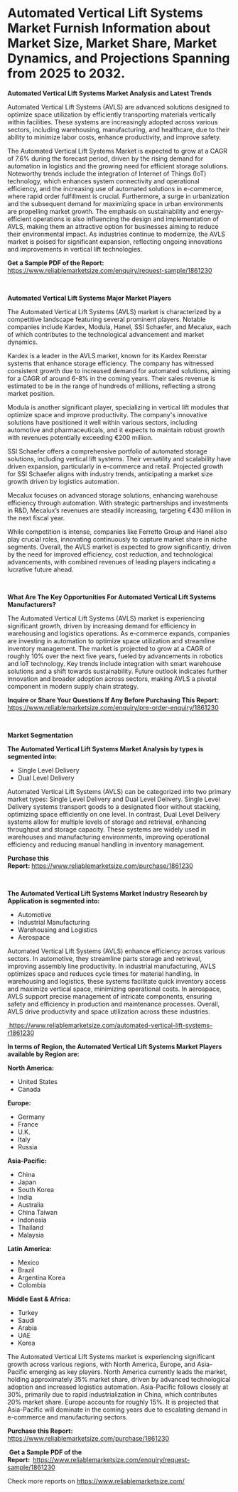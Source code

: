 <p><h1>Automated Vertical Lift Systems Market Furnish Information about Market Size, Market Share, Market Dynamics, and Projections Spanning from 2025 to 2032.</h1></p><p><strong>Automated Vertical Lift Systems Market Analysis and Latest Trends</strong></p>
<p><p>Automated Vertical Lift Systems (AVLS) are advanced solutions designed to optimize space utilization by efficiently transporting materials vertically within facilities. These systems are increasingly adopted across various sectors, including warehousing, manufacturing, and healthcare, due to their ability to minimize labor costs, enhance productivity, and improve safety. </p><p>The Automated Vertical Lift Systems Market is expected to grow at a CAGR of 7.6% during the forecast period, driven by the rising demand for automation in logistics and the growing need for efficient storage solutions. Noteworthy trends include the integration of Internet of Things (IoT) technology, which enhances system connectivity and operational efficiency, and the increasing use of automated solutions in e-commerce, where rapid order fulfillment is crucial. Furthermore, a surge in urbanization and the subsequent demand for maximizing space in urban environments are propelling market growth. The emphasis on sustainability and energy-efficient operations is also influencing the design and implementation of AVLS, making them an attractive option for businesses aiming to reduce their environmental impact. As industries continue to modernize, the AVLS market is poised for significant expansion, reflecting ongoing innovations and improvements in vertical lift technologies.</p></p>
<p><strong>Get a Sample PDF of the Report:&nbsp;</strong> <a href="https://www.reliablemarketsize.com/enquiry/request-sample/1861230?utm_campaign=2799&utm_medium=2&utm_source=Github&utm_content=ia&utm_term=28022025&utm_id=automated-vertical-lift-systems">https://www.reliablemarketsize.com/enquiry/request-sample/1861230</a></p>
<p>&nbsp;</p>
<p><strong>Automated Vertical Lift Systems Major Market Players</strong></p>
<p><p>The Automated Vertical Lift Systems (AVLS) market is characterized by a competitive landscape featuring several prominent players. Notable companies include Kardex, Modula, Hanel, SSI Schaefer, and Mecalux, each of which contributes to the technological advancement and market dynamics.</p><p>Kardex is a leader in the AVLS market, known for its Kardex Remstar systems that enhance storage efficiency. The company has witnessed consistent growth due to increased demand for automated solutions, aiming for a CAGR of around 6-8% in the coming years. Their sales revenue is estimated to be in the range of hundreds of millions, reflecting a strong market position.</p><p>Modula is another significant player, specializing in vertical lift modules that optimize space and improve productivity. The company's innovative solutions have positioned it well within various sectors, including automotive and pharmaceuticals, and it expects to maintain robust growth with revenues potentially exceeding €200 million.</p><p>SSI Schaefer offers a comprehensive portfolio of automated storage solutions, including vertical lift systems. Their versatility and scalability have driven expansion, particularly in e-commerce and retail. Projected growth for SSI Schaefer aligns with industry trends, anticipating a market size growth driven by logistics automation.</p><p>Mecalux focuses on advanced storage solutions, enhancing warehouse efficiency through automation. With strategic partnerships and investments in R&D, Mecalux’s revenues are steadily increasing, targeting €430 million in the next fiscal year.</p><p>While competition is intense, companies like Ferretto Group and Hanel also play crucial roles, innovating continuously to capture market share in niche segments. Overall, the AVLS market is expected to grow significantly, driven by the need for improved efficiency, cost reduction, and technological advancements, with combined revenues of leading players indicating a lucrative future ahead.</p></p>
<p>&nbsp;</p>
<p><strong>What Are The Key Opportunities For Automated Vertical Lift Systems Manufacturers?</strong></p>
<p><p>The Automated Vertical Lift Systems (AVLS) market is experiencing significant growth, driven by increasing demand for efficiency in warehousing and logistics operations. As e-commerce expands, companies are investing in automation to optimize space utilization and streamline inventory management. The market is projected to grow at a CAGR of roughly 10% over the next five years, fueled by advancements in robotics and IoT technology. Key trends include integration with smart warehouse solutions and a shift towards sustainability. Future outlook indicates further innovation and broader adoption across sectors, making AVLS a pivotal component in modern supply chain strategy.</p></p>
<p><strong>Inquire or Share Your Questions If Any Before Purchasing This Report:</strong> <a href="https://www.reliablemarketsize.com/enquiry/pre-order-enquiry/1861230?utm_campaign=2799&utm_medium=2&utm_source=Github&utm_content=ia&utm_term=28022025&utm_id=automated-vertical-lift-systems">https://www.reliablemarketsize.com/enquiry/pre-order-enquiry/1861230</a></p>
<p>&nbsp;</p>
<p><strong>Market Segmentation</strong></p>
<p><strong>The Automated Vertical Lift Systems Market Analysis by types is segmented into:</strong></p>
<p><ul><li>Single Level Delivery</li><li>Dual Level Delivery</li></ul></p>
<p><p>Automated Vertical Lift Systems (AVLS) can be categorized into two primary market types: Single Level Delivery and Dual Level Delivery. Single Level Delivery systems transport goods to a designated floor without stacking, optimizing space efficiently on one level. In contrast, Dual Level Delivery systems allow for multiple levels of storage and retrieval, enhancing throughput and storage capacity. These systems are widely used in warehouses and manufacturing environments, improving operational efficiency and reducing manual handling in inventory management.</p></p>
<p><strong>Purchase this Report:&nbsp;</strong><a href="https://www.reliablemarketsize.com/purchase/1861230?utm_campaign=2799&utm_medium=2&utm_source=Github&utm_content=ia&utm_term=28022025&utm_id=automated-vertical-lift-systems">https://www.reliablemarketsize.com/purchase/1861230</a></p>
<p>&nbsp;</p>
<p><strong>The Automated Vertical Lift Systems Market Industry Research by Application is segmented into:</strong></p>
<p><ul><li>Automotive</li><li>Industrial Manufacturing</li><li>Warehousing and Logistics</li><li>Aerospace</li></ul></p>
<p><p>Automated Vertical Lift Systems (AVLS) enhance efficiency across various sectors. In automotive, they streamline parts storage and retrieval, improving assembly line productivity. In industrial manufacturing, AVLS optimizes space and reduces cycle times for material handling. In warehousing and logistics, these systems facilitate quick inventory access and maximize vertical space, minimizing operational costs. In aerospace, AVLS support precise management of intricate components, ensuring safety and efficiency in production and maintenance processes. Overall, AVLS drive productivity and space utilization across these industries.</p></p>
<p><a href="https://www.reliablemarketsize.com/automated-vertical-lift-systems-r1861230?utm_campaign=2799&utm_medium=2&utm_source=Github&utm_content=ia&utm_term=28022025&utm_id=automated-vertical-lift-systems">&nbsp;https://www.reliablemarketsize.com/automated-vertical-lift-systems-r1861230</a></p>
<p><strong>In terms of Region, the Automated Vertical Lift Systems Market Players available by Region are:</strong></p>
<p>
    <p> <strong> North America: </strong>
        <ul>
            <li>United States</li>
            <li>Canada</li>
        </ul>
        </p> 
    <p> <strong> Europe: </strong>
        <ul>
            <li>Germany</li>
            <li>France</li>
            <li>U.K.</li>
            <li>Italy</li>
            <li>Russia</li>
        </ul>
        </p> 
    <p> <strong> Asia-Pacific: </strong>
        <ul>
            <li>China</li>
            <li>Japan</li>
            <li>South Korea</li>
            <li>India</li>
            <li>Australia</li>
            <li>China Taiwan</li>
            <li>Indonesia</li>
            <li>Thailand</li>
            <li>Malaysia</li>
        </ul>
        </p> 
    <p> <strong> Latin America: </strong>
        <ul>
            <li>Mexico</li>
            <li>Brazil</li>
            <li>Argentina Korea</li>
            <li>Colombia</li>
        </ul>
        </p> 
    <p> <strong> Middle East & Africa: </strong>
        <ul>
            <li>Turkey</li>
            <li>Saudi</li>
            <li>Arabia</li>
            <li>UAE</li>
            <li>Korea</li>
        </ul>
    </p>
    </p>
<p><p>The Automated Vertical Lift Systems market is experiencing significant growth across various regions, with North America, Europe, and Asia-Pacific emerging as key players. North America currently leads the market, holding approximately 35% market share, driven by advanced technological adoption and increased logistics automation. Asia-Pacific follows closely at 30%, primarily due to rapid industrialization in China, which contributes 20% market share. Europe accounts for roughly 15%. It is projected that Asia-Pacific will dominate in the coming years due to escalating demand in e-commerce and manufacturing sectors.</p></p>
<p><strong>Purchase this Report: </strong><a href="https://www.reliablemarketsize.com/purchase/1861230?utm_campaign=2799&utm_medium=2&utm_source=Github&utm_content=ia&utm_term=28022025&utm_id=automated-vertical-lift-systems">https://www.reliablemarketsize.com/purchase/1861230</a></p>
<p>&nbsp;<strong>Get a Sample PDF of the Report:&nbsp;&nbsp;</strong><a href="https://www.reliablemarketsize.com/enquiry/request-sample/1861230?utm_campaign=2799&utm_medium=2&utm_source=Github&utm_content=ia&utm_term=28022025&utm_id=automated-vertical-lift-systems">https://www.reliablemarketsize.com/enquiry/request-sample/1861230</a></p>
<p><strong></strong></p>
<p>Check more reports on <a href="https://www.reliablemarketsize.com/?utm_campaign=2799&utm_medium=2&utm_source=Github&utm_content=ia&utm_term=28022025&utm_id=automated-vertical-lift-systems">https://www.reliablemarketsize.com/</a></p>